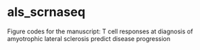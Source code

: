 # als_scrnaseq
Figure codes for the manuscript: T cell responses at diagnosis of amyotrophic lateral sclerosis predict disease progression
